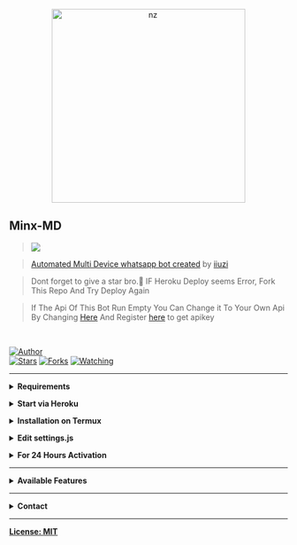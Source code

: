 <p align="center">
<img src="https://telegra.ph/file/558c21a243c3e793bfd1c.jpg" alt="nz" width="350"/>
</p>

## Minx-MD

> <a href="https://youtu.be/W-QCp2fWRTo"><img src="https://img.shields.io/badge/Tutorial-Video-ff0000?style=for-the-badge&logo=youtube&logoColor=ff000000&link=https://www.youtube.com/c/BOTINDO" /><br>

> [Automated Multi Device whatsapp bot created](https://github.com/iiuzi-0x/Minx-MD) by [iiuzi](github.com/iiuzi-0x)

> Dont forget to give a star bro.🥲 IF Heroku Deploy seems Error, Fork This Repo And Try Deploy Again

> If The Api Of This Bot Run Empty You Can Change it To Your Own Api By Changing [Here](https://github.com/iiuzi-0x/Minx-MD/blob/master/settings.js#L18) And Register [here](https://zenzapis.xyz/) to get apikey


</br>

<a href="https://github.com/iiuzi-0x"><img title="Author" src="https://img.shields.io/badge/Author-iiuzi-blue.svg?color=54aeff&style=for-the-badge&logo=github" /></a>  
<a href="https://github.com/iiuzi-0x/Minx-MD"><img title="Stars" src="https://img.shields.io/github/stars/iiuzi-0x/Minx-MD?color=54aeff&style=flat-square" /></a>
<a href="https://github.com/iiuzi-0x/Minx-MD/network/members"><img title="Forks" src="https://img.shields.io/github/forks/iiuzi-0x/Minx-MD?color=54aeff&style=flat-square" /></a>
<a href="https://github.com/iiuzi-0x/Minx-MD/watchers"><img title="Watching" src="https://img.shields.io/github/watchers/iiuzi-0x/Minx-MD?label=watchers&color=54aeff&style=flat-square" /></a> <br>

---

<!-- Requirements -->
<b><details><summary>Requirements</summary></b>
* Some Text Editor
* [Node JS](https://nodejs.org/en/)
* [Git](https://git-scm.com/downloads)
* [FFMPEG](https://ffmpeg.org/download.html)
  
```bash
Add FFmpeg to PATH environment variable
```
</details>


<!-- Start via Heroku -->
<b><details><summary>Start via Heroku</summary></b>

* Scan QR In Your Whatsapp From [Here](https://replit.com/@iiuzi-0x/Md-Scanner?outputonly=1&lite=1)
* Fork This Repo By Clicking [Here](https://github.com/iiuzi-0x/Minx-MD/fork)
* then Deploy The Bot From [Here](https://heroku.com/deploy)
* Wait 5-10 Min To Deploy 
* After Deploying On The Worker And Check The Logs

</details>



<!-- Installation via Termux -->
<b><details><summary>Installation on Termux</summary></b>
```bash
> apt update
> apt upgrade
> pkg update && pkg upgrade
> pkg install bash
> pkg install libwebp
> pkg install git -y
> pkg install nodejs -y 
> pkg install ffmpeg -y 
> pkg install wget
> pkg install imagemagick -y
> git clone https://github.com/iiuzi-0x/Minx-MD
> cd Gojo-Satoru
> npm install
```
</details>

<!-- Edit -->
<b><details><summary>Edit settings.js</summary></b>
```bash
global.APIKeys = {
	'https://zenzapis.xyz': 'YOURAPIKEY',
}
  
global.owner = ["9185XXXXXX"]
global.ownername = ["YourName"]
```
</details>


<!-- 24hrs-->
<b><details><summary>For 24 Hours Activation</summary></b>

```bash
npm i -g pm2 && pm2 start index.js && pm2 save && pm2 logs
```

</details>

----


<b><details><summary>Available Features</summary><br>
	
| Features |  Availability |
| :------: |  :----------: |
|   Convert     |       ✅     |
|   Database     |       ✅     |
|   Owner     |       ✅    |
|   Islami     |       ✅     |
|   Downloader     |       ✅     |
|   Webzone     |       ✅[      |
|   Searching     |       ✅      |
|   Textpro     |       ✅      |
|   Ephoto     |       ✅     |
|   Anime Web     |       ✅      |
|   Stalker     |       ✅      |
|   Random Text     |       ✅     |
|   Random Image     |       ✅     |
|   Nekos Life     |       ✅      |
|   More Nsfw     |       ✅      |
|   Creator     |       ✅      |

</details>


----

<!-- Contact Owner -->
<b><details><summary>Contact</summary></b>

## ```Connect With Me```
<p align="center">
<a href="https://wa.me/918590451659"><img src="https://img.shields.io/badge/Contact Nexus-25D366?style=for-the-badge&logo=whatsapp&logoColor=white" />
<a href="https://youtube.com/channel/UCqoUjPvDdb0kjXNYdvPPpHQ"><img src="https://img.shields.io/badge/Subscribe Nexus-ff0000?style=for-the-badge&logo=youtube&logoColor=ff000000&link=https://www.youtube.com/c/BOTINDO" /><br>
</p>

</details>


</details><hr>


License: [MIT](https://github.com/iiuzi-0x/LICENSE)
